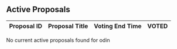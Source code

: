 ## Active Proposals

| Proposal ID | Proposal Title | Voting End Time | VOTED |
|-------------|----------------|-----------------|-------|
 
No current active proposals found for odin
